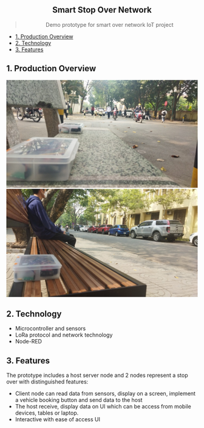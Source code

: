 <div align="center">
    <h2>Smart Stop Over Network</h2>
    <blockquote>Demo prototype for smart over network IoT project</blockquote>
</div>

- [1. Production Overview](#1-snapshot)
- [2. Technology](#2-technology)
- [3. Features](#3-design)

## 1. Production Overview
![image](https://github.com/Spencer266/smart-stop-over-network/blob/master/production/outdoor3.jpg)
![image](https://github.com/Spencer266/smart-stop-over-network/blob/master/production/outdoor2.jpg)

## 2. Technology
- Microcontroller and sensors
- LoRa protocol and network technology
- Node-RED

## 3. Features
The prototype includes a host server node and 2 nodes represent a stop over with distinguished features:
- Client node can read data from sensors, display on a screen, implement a vehicle booking button and send data to the host
- The host receive, display data on UI which can be access from mobile devices, tables or laptop.
- Interactive with ease of access UI
